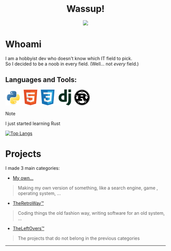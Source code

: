 <h1 align="center">Wassup! </h1>

<div id="header" align="center">
 <img src="https://hc-cdn.hel1.your-objectstorage.com/s/v3/0fd9995d0388560aaac341c227426551825121a5_image.png"/>
</div>


# Whoami

I am a hobbyist dev who doesn't know which IT field to pick.  
So I decided to be a noob in every field. (Well... not *every* field.)
## Languages and Tools: 
<div>
 <img width="50" height="50" src="https://github.com/devicons/devicon/blob/master/icons/python/python-original.svg" />
 <img width="50" height="50" src="https://github.com/devicons/devicon/blob/master/icons/html5/html5-original.svg" />
 <img width="50" height="50" src="https://github.com/devicons/devicon/blob/master/icons/css3/css3-original.svg" />
 <img width="50" height="50" src="https://github.com/devicons/devicon/blob/master/icons/django/django-plain.svg" />
 <img width="50" height="50" src="https://github.com/devicons/devicon/blob/master/icons/rust/rust-original.svg" />  
</div>  

>[!NOTE]
> I just started learning Rust

[![Top Langs](https://github-readme-stats.vercel.app/api/top-langs/?username=fungichi&layout=compact&theme=vision-friendly-dark)](https://github.com/anuraghazra/github-readme-stats)
# Projects
I made 3 main categories:
 - [My own... ](My_own.md)
> Making my own version of something, like a search engine, game , operating system, ...
 - [TheRetroWay™ ](TheRetroWay.md)
> Coding things the old fashion way, writing software for an old system, ...
 - [TheLeftOvers™ ](TheLeftOvers.md) 
> The projects that do not belong in the previous categories
---
